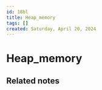 ```yaml
---
id: 18bl
title: Heap_memory
tags: []
created: Saturday, April 20, 2024
---
```


# Heap_memory

## Related notes
